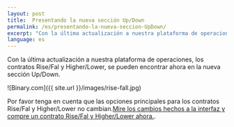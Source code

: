 ```yaml
---
layout: post
title:  Presentando la nueva sección Up/Down
permalink: /es/presentando-la-nueva-seccion-UpDown/
excerpt: "Con la última actualización a nuestra plataforma de operaciones, los contratos Rise/Fal y Higher/Lower, se pueden encontrar ahora en la nueva sección..."
language: es
---
```


Con la última actualización a nuestra plataforma de operaciones, los contratos Rise/Fal y Higher/Lower, se pueden encontrar ahora en la nueva sección Up/Down.

![Binary.com]({{ site.url }}/images/rise-fall.jpg)

Por favor tenga en cuenta que las opciones principales para los contratos Rise/Fal y Higher/Lower no cambian.[Mire los cambios hechos a la interfaz y compre un contrato Rise/Fal y Higher/Lower ahora.](https://www.binary.com/).
